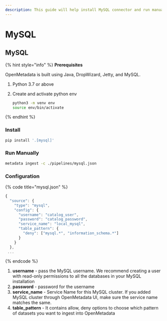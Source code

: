 ```yaml
---
description: This guide will help install MySQL connector and run manually
---
```


# MySQL

## MySQL

{% hint style="info" %}
**Prerequisites**

OpenMetadata is built using Java, DropWizard, Jetty, and MySQL.

1. Python 3.7 or above
2. Create and activate python env

   ```bash
   python3 -m venv env
   source env/bin/activate
   ```
{% endhint %}

### Install

```bash
pip install '.[mysql]'
```

### Run Manually

```bash
metadata ingest -c ./pipelines/mysql.json
```

### Configuration

{% code title="mysql.json" %}
```javascript
{
  "source": {
    "type": "mysql",
    "config": {
      "username": "catalog_user",
      "password": "catalog_password",
      "service_name": "local_mysql",
      "table_pattern": {
        "deny": ["mysql.*", "information_schema.*"]
      }
    }
  },
 ...
```
{% endcode %}

1. **username** - pass the MySQL username. We recommend creating a user with read-only permissions to all the databases in your MySQL installation
2. **password** - password for the username
3. **service\_name** - Service Name for this MySQL cluster. If you added MySQL cluster through OpenMetadata UI, make sure the service name matches the same.
4. **table\_pattern** - It contains allow, deny options to choose which pattern of datasets you want to ingest into OpenMetadata

